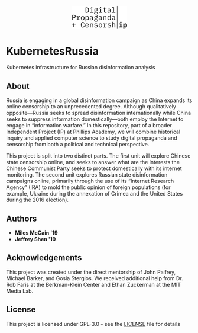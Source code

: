 <p align="center"> 
  <img src="https://raw.githubusercontent.com/DPCLab/Identity/master/graphics/wordmark_black.png" width="150px">
</p>

# KubernetesRussia
Kubernetes infrastructure for Russian disinformation analysis

## About 

Russia is engaging in a global disinformation campaign as China expands its online censorship to an unprecedented
degree. Although qualitatively opposite—Russia seeks to spread disinformation internationally while China seeks to
suppress information domestically—both employ the Internet to engage in “information warfare.” In this repository, part of a broader Independent Project (IP) at Phillips Academy, we will combine historical inquiry and applied computer science to study digital propaganda and censorship from both a political and technical perspective. 

This project is split into two distinct parts. The first unit will explore Chinese state censorship online, and seeks to answer what are the interests the Chinese Communist Party seeks to protect domestically with its internet monitoring. The second unit explores Russian state disinformation campaigns online, primarily through the use of its “Internet Research Agency” (IRA) to mold the public opinion of foreign populations (for example, Ukraine during the annexation of Crimea and the United States during the 2016 election).

## Authors

* **Miles McCain '19**
* **Jeffrey Shen '19** 

## Acknowledgements

This project was created under the direct mentorship of John Palfrey, Michael Barker, and Gosia Stergios. We received additional help from Dr. Rob Faris at the Berkman-Klein Center and Ethan Zuckerman at the MIT Media Lab. 

## License

This project is licensed under GPL-3.0 - see the [LICENSE](LICENSE) file for details

